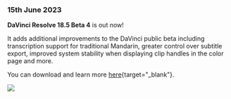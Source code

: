 ### 15th June 2023

**DaVinci Resolve 18.5 Beta 4** is out now!

It adds additional improvements to the DaVinci public beta including transcription support for traditional Mandarin, greater control over subtitle export, improved system stability when displaying clip handles in the color page and more.

You can download and learn more [here](https://www.blackmagicdesign.com/support/family/davinci-resolve-and-fusion){target="_blank"}.

![](../static/resolve-18-5.jpeg)
